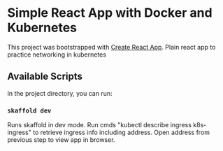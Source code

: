 # Simple React App with Docker and Kubernetes

This project was bootstrapped with [Create React App](https://github.com/facebook/create-react-app).
Plain react app to practice networking in kubernetes


## Available Scripts

In the project directory, you can run:

### `skaffold dev`

Runs skaffold in dev mode.
Run cmds "kubectl describe ingress k8s-ingress" to retrieve ingress info including address.
Open address from previous step to view app in browser. 
